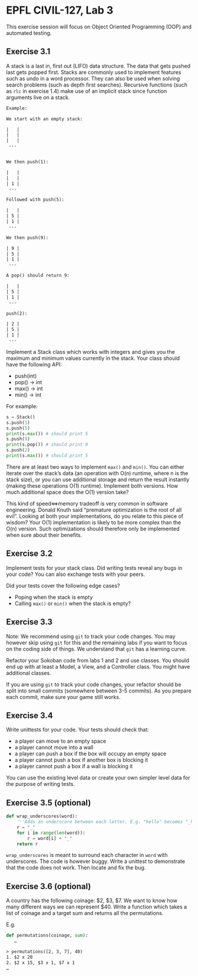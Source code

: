 # EPFL CIVIL-127, Lab 3

This exercise session will focus on Object Oriented Programming (OOP) and
automated testing.

## Exercise 3.1

A stack is a last in, first out (LIFO) data structure. The data that gets pushed
last gets popped first. Stacks are commonly used to implement features such as
undo in a word processor. They can also be used when solving search problems
(such as depth first searches). Recursive functions (such as `rlc` in exercise
1.4) make use of an implicit stack since function arguments live on a stack.

```txt
Example:

We start with an empty stack:

|   |
|   |
|   |
 ---


We then push(1):

|   |
|   |
| 1 |
 ---

Followed with push(5):

|   |
| 5 |
| 1 |
 ---

We then push(9):

| 9 |
| 5 |
| 1 |
 ---

A pop() should return 9:

|   |
| 5 |
| 1 |
 ---

push(2):

| 2 |
| 5 |
| 1 |
 ---
```

Implement a Stack class which works with integers and gives you the maximum
and minimum values currently in the stack. Your class should have the following
API:

  - push(int)
  - pop() -> int
  - max() -> int
  - min() -> int

For example:

```python
s = Stack()
s.push(1)
s.push(5)
print(s.max()) # should print 5
s.push(9)
print(s.pop()) # should print 9
s.push(2)
print(s.max()) # should print 5
```

There are at least two ways to implement `max()` and `min()`. You can either
iterate over the stack’s data (an operation with O(n) runtime, where n is the
stack size), or you can use additional storage and return the result instantly
(making these operations O(1) runtime). Implement both versions. How much
additional space does the O(1) version take?

This kind of speed⇔memory tradeoff is very common in software engineering.
Donald Knuth said “premature optimization is the root of all evil”. Looking at
both your implementations, do you relate to this piece of wisdom? Your O(1)
implementation is likely to be more complex than the O(n) version. Such
optimizations should therefore only be implemented when sure about their
benefits.

## Exercise 3.2

Implement tests for your stack class. Did writing tests reveal any bugs in your
code? You can also exchange tests with your peers.

Did your tests cover the following edge cases?
- Poping when the stack is empty
- Calling `max()` or `min()` when the stack is empty?

## Exercise 3.3

Note: We recommend using `git` to track your code changes. You may however
skip using `git` for this and the remaining labs if you want to focus on the
coding side of things. We understand that `git` has a learning curve.

Refactor your Sokoban code from labs 1 and 2 and use classes. You should
end up with at least a Model, a View, and a Controller class. You might
have additional classes.

If you are using `git` to track your code changes, your refactor should be
split into small commits (somewhere between 3-5 commits). As you prepare
each commit, make sure your game still works.

## Exercise 3.4

Write unittests for your code. Your tests should check that:

  - a player can move to an empty space
  - a player cannot move into a wall
  - a player can push a box if the box will occupy an empty space
  - a player cannot push a box if another box is blocking it
  - a player cannot push a box if a wall is blocking it

You can use the existing level data or create your own simpler level data for
the purpose of writing tests.

## Exercise 3.5 (optional)

```python
def wrap_underscores(word):
    '''Adds an underscore between each letter. E.g. "hello" becomes "_h_e_l_l_o_".'''
    r = "_"
    for i in range(len(word)):
        r = word[i] + "_"
    return r
```

`wrap_underscores` is meant to surround each character in `word` with
underscores. The code is however buggy. Write a unittest to demonstrate that the
code does not work. Then locate and fix the bug.

## Exercise 3.6 (optional)
A country has the following coinage: $2, $3, $7. We want to know how many
different ways we can represent $40. Write a function which takes a list of
coinage and a target sum and returns all the permutations.

E.g.
```python
def permutations(coinage, sum):
   …
```

```txt
> permutations([2, 3, 7], 40)
1. $2 x 20
2. $2 x 15, $3 x 1, $7 x 1
…
```
